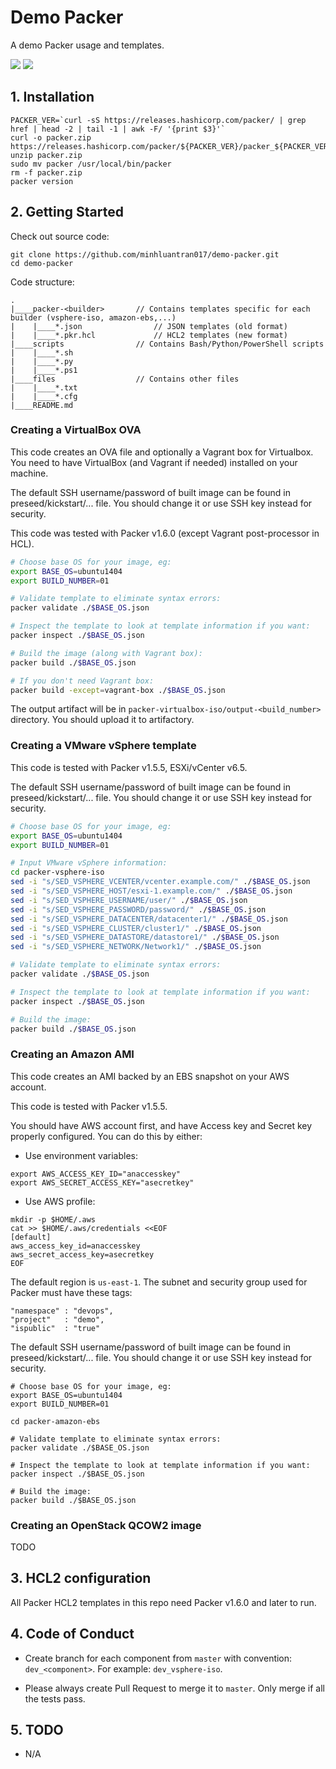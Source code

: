 # Demo Packer
A demo Packer usage and templates.

![](https://img.shields.io/static/v1?label=Packer%20version&message=v1.6.0&color=blue)
![](https://github.com/minhluantran017/demo-packer/workflows/Validate%20templates/badge.svg)

## 1. Installation

```shell
PACKER_VER=`curl -sS https://releases.hashicorp.com/packer/ | grep href | head -2 | tail -1 | awk -F/ '{print $3}'`
curl -o packer.zip https://releases.hashicorp.com/packer/${PACKER_VER}/packer_${PACKER_VER}_linux_amd64.zip
unzip packer.zip
sudo mv packer /usr/local/bin/packer
rm -f packer.zip
packer version
```

## 2. Getting Started

Check out source code:
```shell
git clone https://github.com/minhluantran017/demo-packer.git
cd demo-packer
```

Code structure:
```
.
|____packer-<builder>       // Contains templates specific for each builder (vsphere-iso, amazon-ebs,...)
|    |____*.json                // JSON templates (old format)
|    |____*.pkr.hcl             // HCL2 templates (new format)
|____scripts                // Contains Bash/Python/PowerShell scripts
|    |____*.sh
|    |____*.py
|    |____*.ps1
|____files                  // Contains other files 
|    |____*.txt
|    |____*.cfg
|____README.md
```

### Creating a VirtualBox OVA

This code creates an OVA file and optionally a Vagrant box for Virtualbox.
You need to have VirtualBox (and Vagrant if needed) installed on your machine.

The default SSH username/password of built image can be found in preseed/kickstart/... file.
You should change it or use SSH key instead for security.

This code was tested with Packer v1.6.0 (except Vagrant post-processor in HCL).

```sh
# Choose base OS for your image, eg:
export BASE_OS=ubuntu1404
export BUILD_NUMBER=01

# Validate template to eliminate syntax errors:
packer validate ./$BASE_OS.json

# Inspect the template to look at template information if you want:
packer inspect ./$BASE_OS.json

# Build the image (along with Vagrant box):
packer build ./$BASE_OS.json

# If you don't need Vagrant box:
packer build -except=vagrant-box ./$BASE_OS.json

```

The output artifact will be in `packer-virtualbox-iso/output-<build_number>` directory.
You should upload it to artifactory.

### Creating a VMware vSphere template

This code is tested with Packer v1.5.5, ESXi/vCenter v6.5.

The default SSH username/password of built image can be found in preseed/kickstart/... file.
You should change it or use SSH key instead for security.

```sh
# Choose base OS for your image, eg:
export BASE_OS=ubuntu1404
export BUILD_NUMBER=01

# Input VMware vSphere information:
cd packer-vsphere-iso
sed -i "s/SED_VSPHERE_VCENTER/vcenter.example.com/" ./$BASE_OS.json
sed -i "s/SED_VSPHERE_HOST/esxi-1.example.com/" ./$BASE_OS.json
sed -i "s/SED_VSPHERE_USERNAME/user/" ./$BASE_OS.json
sed -i "s/SED_VSPHERE_PASSWORD/password/" ./$BASE_OS.json
sed -i "s/SED_VSPHERE_DATACENTER/datacenter1/" ./$BASE_OS.json
sed -i "s/SED_VSPHERE_CLUSTER/cluster1/" ./$BASE_OS.json
sed -i "s/SED_VSPHERE_DATASTORE/datastore1/" ./$BASE_OS.json
sed -i "s/SED_VSPHERE_NETWORK/Network1/" ./$BASE_OS.json

# Validate template to eliminate syntax errors:
packer validate ./$BASE_OS.json

# Inspect the template to look at template information if you want:
packer inspect ./$BASE_OS.json

# Build the image:
packer build ./$BASE_OS.json

```

### Creating an Amazon AMI

This code creates an AMI backed by an EBS snapshot on your AWS account.

This code is tested with Packer v1.5.5.

You should have AWS account first, and have Access key and Secret key properly configured.
You can do this by either:
* Use environment variables:
```shell
export AWS_ACCESS_KEY_ID="anaccesskey"
export AWS_SECRET_ACCESS_KEY="asecretkey"
```

* Use AWS profile:
```shell
mkdir -p $HOME/.aws
cat >> $HOME/.aws/credentials <<EOF
[default]
aws_access_key_id=anaccesskey
aws_secret_access_key=asecretkey
EOF
```

The default region is `us-east-1`. The subnet and security group used for Packer must have these tags:
```
"namespace" : "devops",
"project"   : "demo",
"ispublic"  : "true"
```

The default SSH username/password of built image can be found in preseed/kickstart/... file.
You should change it or use SSH key instead for security.

```shell
# Choose base OS for your image, eg:
export BASE_OS=ubuntu1404
export BUILD_NUMBER=01

cd packer-amazon-ebs

# Validate template to eliminate syntax errors:
packer validate ./$BASE_OS.json

# Inspect the template to look at template information if you want:
packer inspect ./$BASE_OS.json

# Build the image:
packer build ./$BASE_OS.json

```

### Creating an OpenStack QCOW2 image 

TODO

## 3. HCL2 configuration

All Packer HCL2 templates in this repo need Packer v1.6.0 and later to run.

## 4. Code of Conduct

- Create branch for each component from `master` with convention: `dev_<component>`.
For example: `dev_vsphere-iso`.

- Please always create Pull Request to merge it to `master`. Only merge if all the tests pass.

## 5. TODO

* N/A